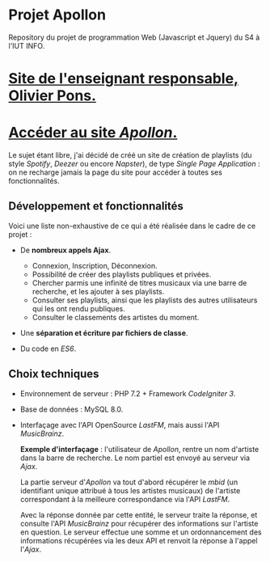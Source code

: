 # Projet Apollon
Repository du projet de programmation Web (Javascript et Jquery) du S4 à l'IUT INFO.

# [Site de l'enseignant responsable, Olivier Pons.](https://www.olivierpons.fr)
# [Accéder au site *Apollon*.](http://hugo-dft.alwaysdata.net/apollon/)

Le sujet étant libre, j'ai décidé de créé un site de création de playlists (du style *Spotify*, *Deezer* ou encore *Napster*), de type *Single Page Application* : on ne recharge jamais la page du site pour accéder à toutes ses fonctionnalités.

## Développement et fonctionnalités
Voici une liste non-exhaustive de ce qui a été réalisée dans le cadre de ce projet :
+ De **nombreux appels Ajax**.
  + Connexion, Inscription, Déconnexion.
  + Possibilité de créer des playlists publiques et privées.
  + Chercher parmis une infinité de titres musicaux via une barre de recherche, et les ajouter à ses playlists.
  + Consulter ses playlists, ainsi que les playlists des autres utilisateurs qui les ont rendu publiques.
  + Consulter le classements des artistes du moment.
  
+ Une **séparation et écriture par fichiers de classe**.
+ Du code en *ES6*.

## Choix techniques
+ Environnement de serveur : PHP 7.2 + Framework *CodeIgniter 3*.
+ Base de données : MySQL 8.0.
+ Interfaçage avec l'API OpenSource *LastFM*, mais aussi l'API *MusicBrainz*. 
  
  **Exemple d'interfaçage** : l'utilisateur de *Apollon*, rentre un nom d'artiste dans la barre de recherche. Le nom partiel est envoyé au serveur via *Ajax*. 
  
  La partie serveur d'*Apollon* va tout d'abord récupérer le *mbid* (un identifiant unique attribué à tous les artistes musicaux) de l'artiste correspondant à la meilleure correspondance via l'API *LastFM*.
  
  Avec la réponse donnée par cette entité, le serveur traite la réponse, et consulte l'API *MusicBrainz* pour récupérer des informations sur l'artiste en question. Le serveur effectue une somme et un ordonnancement des informations récupérées via les deux API et renvoit la réponse à l'appel l'*Ajax*.

